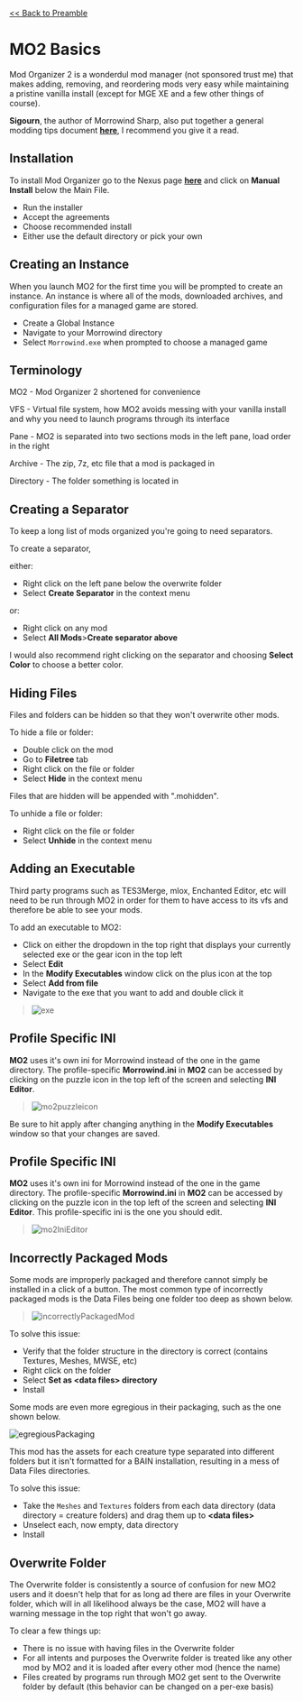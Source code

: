 [<< Back to Preamble](preamble.md)

# MO2 Basics

Mod Organizer 2 is a wonderdul mod manager (not sponsored trust me) that makes adding, removing, and reordering mods very easy while maintaining a pristine vanilla install (except for MGE XE and a few other things of course).

**Sigourn**, the author of Morrowind Sharp, also put together a general modding tips document [**here**](https://github.com/Sigourn/moddingtips.md/blob/main/README.md), I recommend you give it a read.
<!--
I will gladly help as best I can on Discord (**Pharis#2588**) if you have any other issues that aren't clearly explained here.
-->
## Installation
To install Mod Organizer go to the Nexus page [**here**](https://www.nexusmods.com/skyrimspecialedition/mods/6194?tab=files) and click on **Manual Install** below the Main File.

- Run the installer
- Accept the agreements 
- Choose recommended install 
- Either use the default directory or pick your own

## Creating an Instance
When you launch MO2 for the first time you will be prompted to create an instance. An instance is where all of the mods, downloaded archives, and configuration files for a managed game are stored.

- Create a Global Instance 
- Navigate to your Morrowind directory
- Select `Morrowind.exe` when prompted to choose a managed game

## Terminology
MO2 - Mod Organizer 2 shortened for convenience

VFS - Virtual file system, how MO2 avoids messing with your vanilla install and why you need to launch programs through its interface

Pane - MO2 is separated into two sections mods in the left pane, load order in the right

Archive - The zip, 7z, etc file that a mod is packaged in

Directory - The folder something is located in

## Creating a Separator
To keep a long list of mods organized you're going to need separators.

To create a separator, 

either:

- Right click on the left pane below the overwrite folder 
- Select **Create Separator** in the context menu

or:

- Right click on any mod
- Select **All Mods**>**Create separator above**

I would also recommend right clicking on the separator and choosing **Select Color** to choose a better color.

## Hiding Files
Files and folders can be hidden so that they won't overwrite other mods. 

To hide a file or folder:

- Double click on the mod
- Go to **Filetree** tab
- Right click on the file or folder
- Select **Hide** in the context menu

Files that are hidden will be appended with ".mohidden".

To unhide a file or folder:
- Right click on the file or folder
- Select **Unhide** in the context menu

## Adding an Executable
Third party programs such as TES3Merge, mlox, Enchanted Editor, etc will need to be run through MO2 in order for them to have access to its vfs and therefore be able to see your mods.

To add an executable to MO2:

- Click on either the dropdown in the top right that displays your currently selected exe or the gear icon in the top left
- Select **Edit**
- In the **Modify Executables** window click on the plus icon at the top
- Select **Add from file**
- Navigate to the exe that you want to add and double click it
> ![exe](images/addExe.png)

## Profile Specific INI
**MO2** uses it's own ini for Morrowind instead of the one in the game directory. The profile-specific **Morrowind.ini** in **MO2** can be accessed by clicking on the puzzle icon in the top left of the screen and selecting **INI Editor**.

 > ![mo2puzzleicon](images/mo2IniEditor.png)
<!--
> ![configureExe](images/configureExe.png)

> ![addExe](images/addExe.png)
-->
Be sure to hit apply after changing anything in the **Modify Executables** window so that your changes are saved. 
## Profile Specific INI
**MO2** uses it's own ini for Morrowind instead of the one in the game directory. The profile-specific **Morrowind.ini** in **MO2** can be accessed by clicking on the puzzle icon in the top left of the screen and selecting **INI Editor**. This profile-specific ini is the one you should edit.

 > ![mo2IniEditor](images/mo2IniEditor.png)

## Incorrectly Packaged Mods
Some mods are improperly packaged and therefore cannot simply be installed in a click of a button. The most common type of incorrectly packaged mods is the Data Files being one folder too deep as shown below.

> ![incorrectlyPackagedMod](images/incorrectlyPackagedMod.png)

To solve this issue:
- Verify that the folder structure in the directory is correct (contains Textures, Meshes, MWSE, etc)
- Right click on the folder
- Select **Set as <data files\> directory**
- Install

Some mods are even more egregious in their packaging, such as the one shown below.

![egregiousPackaging](images/egregiousPackaging.png)

This mod has the assets for each creature type separated into different folders but it isn't formatted for a BAIN installation, resulting in a mess of Data Files directories. 

To solve this issue:
- Take the `Meshes` and `Textures` folders from each data directory (data directory = creature folders) and drag them up to **<data files\>** 
- Unselect each, now empty, data directory
- Install
<!--
## Downloading Multiple Mods From The Same Page



## Installing Mods From Archives

![installArchive](images/installArchive.png)
-->
## Overwrite Folder
The Overwrite folder is consistently a source of confusion for new MO2 users and it doesn't help that for as long ad there are files in your Overwrite folder, which will in all likelihood always be the case, MO2 will have a warning message in the top right that won't go away.

To clear a few things up:

- There is no issue with having files in the Overwrite folder
- For all intents and purposes the Overwrite folder is treated like any other mod by MO2 and it is loaded after every other mod (hence the name)
- Files created by programs run through MO2 get sent to the Overwrite folder by default (this behavior can be changed on a per-exe basis)
<!--
To change the destination of files generated by a program:

- Go to the **Modify Executables** window
- Select the executable on the left side of the window 
- 


## Optional ESPs
Rather than hide ESPs you can put them in an optional folder to stop them from overwriting anything or appearing in your load order.
-->


